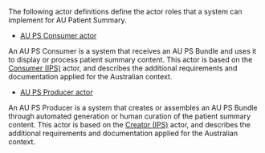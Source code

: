 The following actor definitions define the actor roles that a system can implement for AU Patient Summary.

- [AU PS Consumer actor](ActorDefinition-au-ps-actor-consumer.html)

An AU PS Consumer is a system that receives an AU PS Bundle and uses it to display or process patient summary content. This actor is based on the [Consumer (IPS)](https://build.fhir.org/ig/HL7/fhir-ips/ActorDefinition-Consumer.html) actor, and describes the additional requirements and documentation applied for the Australian context.

- [AU PS Producer actor](ActorDefinition-au-ps-actor-producer.html)

An AU PS Producer is a system that creates or assembles an AU PS Bundle through automated generation or human curation of the patient summary content. This actor is based on the [Creator (IPS)](https://build.fhir.org/ig/HL7/fhir-ips/ActorDefinition-Creator.html) actor, and describes the additional requirements and documentation applied for the Australian context.